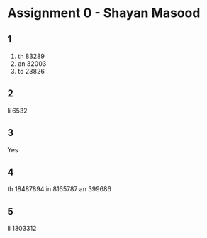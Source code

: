 Assignment 0 - Shayan Masood
============

1
--
1. th 83289
2. an 32003
3. to 23826

2
--
li 6532

3
--
Yes

4
--
th 18487894
in 8165787
an 399686

5
--
li 1303312
